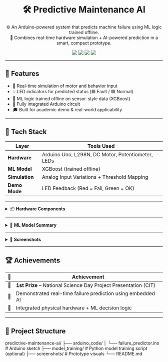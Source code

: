<h1 align="center">🛠️ Predictive Maintenance AI</h1>
<p align="center">
⚙️ An Arduino-powered system that predicts machine failure using ML logic trained offline.<br>
🎯 Combines real-time hardware simulation + AI-powered prediction in a smart, compact prototype.
</p>

<p align="center">
  <img src="https://img.shields.io/badge/Hardware-Arduino_Uno-blue?logo=arduino" />
  <img src="https://img.shields.io/badge/Model-Trained_Offline-green?logo=machine-learning" />
  <img src="https://img.shields.io/badge/Status-Working_Prototype-brightgreen" />
  <img src="https://img.shields.io/badge/License-MIT-lightgrey" />
</p>

---

## 🚀 Features

- 🔧 Real-time simulation of motor and behavior input
- 💡 LED indicators for predicted status (🟥 Fault / 🟩 Normal)
- 🧠 ML logic trained offline on sensor-style data (XGBoost)
- 🔌 Fully integrated Arduino circuit
- 🎓 Built for academic demo & real-world applicability

---

## 🧰 Tech Stack

| Layer        | Tools Used                              |
|--------------|------------------------------------------|
| **Hardware** | Arduino Uno, L298N, DC Motor, Potentiometer, LEDs |
| **ML Model** | XGBoost (trained offline)                |
| **Simulation** | Analog Input Variations + Threshold Mapping |
| **Demo Mode** | LED Feedback (Red = Fail, Green = OK)   |

---

<details>
<summary>📦 <strong>Hardware Components</strong></summary>

- Arduino Uno  
- L298N Motor Driver  
- DC Motor (6V or 12V)  
- Potentiometer (10KΩ)  
- Breadboard + Jumper Wires  
- LEDs (Red & Green)  
- Resistors (220Ω or 1kΩ)  
- Power Supply (12V battery pack or adapter)

</details>

---

<details>
<summary>🧠 <strong>ML Model Summary</strong></summary>

- Model: XGBoost Classifier  
- Trained on: Simulated vibration/speed data  
- Output: Binary classification → *Failure* or *No Failure*  
- Deployment: Inference logic mapped into Arduino decision rules (approximation)  

</details>

---

<details>
<summary>📸 <strong>Screenshots</strong></summary>

<p float="left">
  <img src="![setup](https://github.com/user-attachments/assets/7f1550b4-7ca7-4788-91b0-bf8a4333c75b)" width="300"/>
  
</p>

</details>

---

## 🏆 Achievements

| 🏅 | Achievement |
|----|-------------|
| 🥇 | **1st Prize** – National Science Day Project Presentation (CIT) |
| 🧠 | Demonstrated real-time failure prediction using embedded AI |
| 🔗 | Integrated physical hardware + ML decision logic |

---

## 📁 Project Structure
predictive-maintenance-ai/
├── arduino_code/
│   └── failure_predictor.ino        # Arduino sketch
├── model_training/                  # Python model training script (optional)
├── screenshots/                     # Prototype visuals
└── README.md

